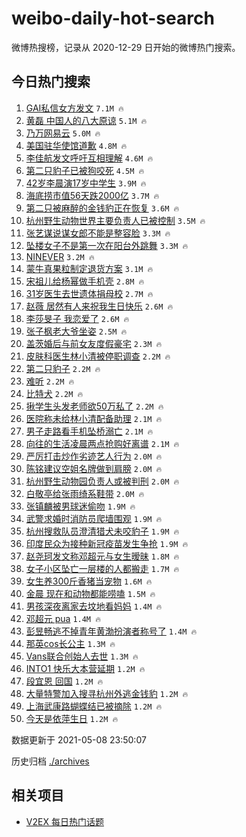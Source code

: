 # weibo-daily-hot-search

微博热搜榜，记录从 2020-12-29 日开始的微博热门搜索。

## 今日热门搜索

<!-- BEGIN -->

1. [GAI私信女方发文](https://s.weibo.com/weibo?q=%23GAI%E7%A7%81%E4%BF%A1%E5%A5%B3%E6%96%B9%E5%8F%91%E6%96%87%23&Refer=top) `7.1M 🔥`
1. [黄磊 中国人的八大原谅](https://s.weibo.com/weibo?q=%E9%BB%84%E7%A3%8A%20%E4%B8%AD%E5%9B%BD%E4%BA%BA%E7%9A%84%E5%85%AB%E5%A4%A7%E5%8E%9F%E8%B0%85&Refer=top) `5.1M 🔥`
1. [乃万网易云](https://s.weibo.com/weibo?q=%23%E4%B9%83%E4%B8%87%E7%BD%91%E6%98%93%E4%BA%91%23&Refer=top) `5.0M 🔥`
1. [美国驻华使馆道歉](https://s.weibo.com/weibo?q=%23%E7%BE%8E%E5%9B%BD%E9%A9%BB%E5%8D%8E%E4%BD%BF%E9%A6%86%E9%81%93%E6%AD%89%23&Refer=top) `4.8M 🔥`
1. [李佳航发文呼吁互相理解](https://s.weibo.com/weibo?q=%23%E6%9D%8E%E4%BD%B3%E8%88%AA%E5%8F%91%E6%96%87%E5%91%BC%E5%90%81%E4%BA%92%E7%9B%B8%E7%90%86%E8%A7%A3%23&Refer=top) `4.6M 🔥`
1. [第二只豹子已被狗咬死](https://s.weibo.com/weibo?q=%E7%AC%AC%E4%BA%8C%E5%8F%AA%E8%B1%B9%E5%AD%90%E5%B7%B2%E8%A2%AB%E7%8B%97%E5%92%AC%E6%AD%BB&Refer=top) `4.5M 🔥`
1. [42岁李晨演17岁中学生](https://s.weibo.com/weibo?q=42%E5%B2%81%E6%9D%8E%E6%99%A8%E6%BC%9417%E5%B2%81%E4%B8%AD%E5%AD%A6%E7%94%9F&Refer=top) `3.9M 🔥`
1. [海底捞市值56天跌2000亿](https://s.weibo.com/weibo?q=%23%E6%B5%B7%E5%BA%95%E6%8D%9E%E5%B8%82%E5%80%BC56%E5%A4%A9%E8%B7%8C2000%E4%BA%BF%23&Refer=top) `3.7M 🔥`
1. [第二只被麻醉的金钱豹正在恢复](https://s.weibo.com/weibo?q=%23%E7%AC%AC%E4%BA%8C%E5%8F%AA%E8%A2%AB%E9%BA%BB%E9%86%89%E7%9A%84%E9%87%91%E9%92%B1%E8%B1%B9%E6%AD%A3%E5%9C%A8%E6%81%A2%E5%A4%8D%23&Refer=top) `3.6M 🔥`
1. [杭州野生动物世界主要负责人已被控制](https://s.weibo.com/weibo?q=%23%E6%9D%AD%E5%B7%9E%E9%87%8E%E7%94%9F%E5%8A%A8%E7%89%A9%E4%B8%96%E7%95%8C%E4%B8%BB%E8%A6%81%E8%B4%9F%E8%B4%A3%E4%BA%BA%E5%B7%B2%E8%A2%AB%E6%8E%A7%E5%88%B6%23&Refer=top) `3.5M 🔥`
1. [张艺谋说谋女郎不能是整容脸](https://s.weibo.com/weibo?q=%23%E5%BC%A0%E8%89%BA%E8%B0%8B%E8%AF%B4%E8%B0%8B%E5%A5%B3%E9%83%8E%E4%B8%8D%E8%83%BD%E6%98%AF%E6%95%B4%E5%AE%B9%E8%84%B8%23&Refer=top) `3.3M 🔥`
1. [坠楼女子不是第一次在阳台外跳舞](https://s.weibo.com/weibo?q=%23%E5%9D%A0%E6%A5%BC%E5%A5%B3%E5%AD%90%E4%B8%8D%E6%98%AF%E7%AC%AC%E4%B8%80%E6%AC%A1%E5%9C%A8%E9%98%B3%E5%8F%B0%E5%A4%96%E8%B7%B3%E8%88%9E%23&Refer=top) `3.3M 🔥`
1. [NINEVER](https://s.weibo.com/weibo?q=%23NINEVER%23&Refer=top) `3.2M 🔥`
1. [蒙牛真果粒制定退货方案](https://s.weibo.com/weibo?q=%23%E8%92%99%E7%89%9B%E7%9C%9F%E6%9E%9C%E7%B2%92%E5%88%B6%E5%AE%9A%E9%80%80%E8%B4%A7%E6%96%B9%E6%A1%88%23&Refer=top) `3.1M 🔥`
1. [宋祖儿给杨幂做手机壳](https://s.weibo.com/weibo?q=%23%E5%AE%8B%E7%A5%96%E5%84%BF%E7%BB%99%E6%9D%A8%E5%B9%82%E5%81%9A%E6%89%8B%E6%9C%BA%E5%A3%B3%23&Refer=top) `2.8M 🔥`
1. [31岁医生去世遗体捐母校](https://s.weibo.com/weibo?q=%2331%E5%B2%81%E5%8C%BB%E7%94%9F%E5%8E%BB%E4%B8%96%E9%81%97%E4%BD%93%E6%8D%90%E6%AF%8D%E6%A0%A1%23&Refer=top) `2.7M 🔥`
1. [赵薇 居然有人来祝我生日快乐](https://s.weibo.com/weibo?q=%E8%B5%B5%E8%96%87%20%E5%B1%85%E7%84%B6%E6%9C%89%E4%BA%BA%E6%9D%A5%E7%A5%9D%E6%88%91%E7%94%9F%E6%97%A5%E5%BF%AB%E4%B9%90&Refer=top) `2.6M 🔥`
1. [李莎旻子 我恋爱了](https://s.weibo.com/weibo?q=%E6%9D%8E%E8%8E%8E%E6%97%BB%E5%AD%90%20%E6%88%91%E6%81%8B%E7%88%B1%E4%BA%86&Refer=top) `2.6M 🔥`
1. [张子枫老大爷坐姿](https://s.weibo.com/weibo?q=%23%E5%BC%A0%E5%AD%90%E6%9E%AB%E8%80%81%E5%A4%A7%E7%88%B7%E5%9D%90%E5%A7%BF%23&Refer=top) `2.5M 🔥`
1. [盖茨婚后与前女友度假豪宅](https://s.weibo.com/weibo?q=%E7%9B%96%E8%8C%A8%E5%A9%9A%E5%90%8E%E4%B8%8E%E5%89%8D%E5%A5%B3%E5%8F%8B%E5%BA%A6%E5%81%87%E8%B1%AA%E5%AE%85&Refer=top) `2.3M 🔥`
1. [皮肤科医生林小清被停职调查](https://s.weibo.com/weibo?q=%23%E7%9A%AE%E8%82%A4%E7%A7%91%E5%8C%BB%E7%94%9F%E6%9E%97%E5%B0%8F%E6%B8%85%E8%A2%AB%E5%81%9C%E8%81%8C%E8%B0%83%E6%9F%A5%23&Refer=top) `2.2M 🔥`
1. [第二只豹子](https://s.weibo.com/weibo?q=%E7%AC%AC%E4%BA%8C%E5%8F%AA%E8%B1%B9%E5%AD%90&Refer=top) `2.2M 🔥`
1. [难听](https://s.weibo.com/weibo?q=%23%E9%9A%BE%E5%90%AC%23&Refer=top) `2.2M 🔥`
1. [比特犬](https://s.weibo.com/weibo?q=%E6%AF%94%E7%89%B9%E7%8A%AC&Refer=top) `2.2M 🔥`
1. [揪学生头发老师欲50万私了](https://s.weibo.com/weibo?q=%23%E6%8F%AA%E5%AD%A6%E7%94%9F%E5%A4%B4%E5%8F%91%E8%80%81%E5%B8%88%E6%AC%B250%E4%B8%87%E7%A7%81%E4%BA%86%23&Refer=top) `2.2M 🔥`
1. [医院称未给林小清配备助理](https://s.weibo.com/weibo?q=%E5%8C%BB%E9%99%A2%E7%A7%B0%E6%9C%AA%E7%BB%99%E6%9E%97%E5%B0%8F%E6%B8%85%E9%85%8D%E5%A4%87%E5%8A%A9%E7%90%86&Refer=top) `2.1M 🔥`
1. [男子走路看手机坠桥溺亡](https://s.weibo.com/weibo?q=%23%E7%94%B7%E5%AD%90%E8%B5%B0%E8%B7%AF%E7%9C%8B%E6%89%8B%E6%9C%BA%E5%9D%A0%E6%A1%A5%E6%BA%BA%E4%BA%A1%23&Refer=top) `2.1M 🔥`
1. [向往的生活凌晨两点抢购好离谱](https://s.weibo.com/weibo?q=%23%E5%90%91%E5%BE%80%E7%9A%84%E7%94%9F%E6%B4%BB%E5%87%8C%E6%99%A8%E4%B8%A4%E7%82%B9%E6%8A%A2%E8%B4%AD%E5%A5%BD%E7%A6%BB%E8%B0%B1%23&Refer=top) `2.1M 🔥`
1. [严厉打击炒作劣迹艺人行为](https://s.weibo.com/weibo?q=%23%E4%B8%A5%E5%8E%89%E6%89%93%E5%87%BB%E7%82%92%E4%BD%9C%E5%8A%A3%E8%BF%B9%E8%89%BA%E4%BA%BA%E8%A1%8C%E4%B8%BA%23&Refer=top) `2.0M 🔥`
1. [陈铭建议空姐名牌做到肩膀](https://s.weibo.com/weibo?q=%23%E9%99%88%E9%93%AD%E5%BB%BA%E8%AE%AE%E7%A9%BA%E5%A7%90%E5%90%8D%E7%89%8C%E5%81%9A%E5%88%B0%E8%82%A9%E8%86%80%23&Refer=top) `2.0M 🔥`
1. [杭州野生动物园负责人或被判刑](https://s.weibo.com/weibo?q=%23%E6%9D%AD%E5%B7%9E%E9%87%8E%E7%94%9F%E5%8A%A8%E7%89%A9%E5%9B%AD%E8%B4%9F%E8%B4%A3%E4%BA%BA%E6%88%96%E8%A2%AB%E5%88%A4%E5%88%91%23&Refer=top) `2.0M 🔥`
1. [白敬亭给张雨绮系鞋带](https://s.weibo.com/weibo?q=%23%E7%99%BD%E6%95%AC%E4%BA%AD%E7%BB%99%E5%BC%A0%E9%9B%A8%E7%BB%AE%E7%B3%BB%E9%9E%8B%E5%B8%A6%23&Refer=top) `2.0M 🔥`
1. [张镇麟被男球迷偷吻](https://s.weibo.com/weibo?q=%23%E5%BC%A0%E9%95%87%E9%BA%9F%E8%A2%AB%E7%94%B7%E7%90%83%E8%BF%B7%E5%81%B7%E5%90%BB%23&Refer=top) `1.9M 🔥`
1. [武警求婚时消防员爬墙围观](https://s.weibo.com/weibo?q=%23%E6%AD%A6%E8%AD%A6%E6%B1%82%E5%A9%9A%E6%97%B6%E6%B6%88%E9%98%B2%E5%91%98%E7%88%AC%E5%A2%99%E5%9B%B4%E8%A7%82%23&Refer=top) `1.9M 🔥`
1. [杭州搜救队员澄清猎犬未咬豹子](https://s.weibo.com/weibo?q=%23%E6%9D%AD%E5%B7%9E%E6%90%9C%E6%95%91%E9%98%9F%E5%91%98%E6%BE%84%E6%B8%85%E7%8C%8E%E7%8A%AC%E6%9C%AA%E5%92%AC%E8%B1%B9%E5%AD%90%23&Refer=top) `1.9M 🔥`
1. [印度民众为接种新冠疫苗发生争抢](https://s.weibo.com/weibo?q=%E5%8D%B0%E5%BA%A6%E6%B0%91%E4%BC%97%E4%B8%BA%E6%8E%A5%E7%A7%8D%E6%96%B0%E5%86%A0%E7%96%AB%E8%8B%97%E5%8F%91%E7%94%9F%E4%BA%89%E6%8A%A2&Refer=top) `1.9M 🔥`
1. [赵尧珂发文称邓超元与女生暧昧](https://s.weibo.com/weibo?q=%E8%B5%B5%E5%B0%A7%E7%8F%82%E5%8F%91%E6%96%87%E7%A7%B0%E9%82%93%E8%B6%85%E5%85%83%E4%B8%8E%E5%A5%B3%E7%94%9F%E6%9A%A7%E6%98%A7&Refer=top) `1.8M 🔥`
1. [女子小区坠亡一层楼的人都搬走](https://s.weibo.com/weibo?q=%23%E5%A5%B3%E5%AD%90%E5%B0%8F%E5%8C%BA%E5%9D%A0%E4%BA%A1%E4%B8%80%E5%B1%82%E6%A5%BC%E7%9A%84%E4%BA%BA%E9%83%BD%E6%90%AC%E8%B5%B0%23&Refer=top) `1.7M 🔥`
1. [女生养300斤香猪当宠物](https://s.weibo.com/weibo?q=%23%E5%A5%B3%E7%94%9F%E5%85%BB300%E6%96%A4%E9%A6%99%E7%8C%AA%E5%BD%93%E5%AE%A0%E7%89%A9%23&Refer=top) `1.6M 🔥`
1. [金晨 现在和动物都能唠嗑](https://s.weibo.com/weibo?q=%E9%87%91%E6%99%A8%20%E7%8E%B0%E5%9C%A8%E5%92%8C%E5%8A%A8%E7%89%A9%E9%83%BD%E8%83%BD%E5%94%A0%E5%97%91&Refer=top) `1.5M 🔥`
1. [男孩深夜离家去坟地看妈妈](https://s.weibo.com/weibo?q=%E7%94%B7%E5%AD%A9%E6%B7%B1%E5%A4%9C%E7%A6%BB%E5%AE%B6%E5%8E%BB%E5%9D%9F%E5%9C%B0%E7%9C%8B%E5%A6%88%E5%A6%88&Refer=top) `1.4M 🔥`
1. [邓超元 pua](https://s.weibo.com/weibo?q=%E9%82%93%E8%B6%85%E5%85%83%20pua&Refer=top) `1.4M 🔥`
1. [彭昱畅逃不掉青年黄渤扮演者称号了](https://s.weibo.com/weibo?q=%E5%BD%AD%E6%98%B1%E7%95%85%E9%80%83%E4%B8%8D%E6%8E%89%E9%9D%92%E5%B9%B4%E9%BB%84%E6%B8%A4%E6%89%AE%E6%BC%94%E8%80%85%E7%A7%B0%E5%8F%B7%E4%BA%86&Refer=top) `1.4M 🔥`
1. [那英cos长公主](https://s.weibo.com/weibo?q=%23%E9%82%A3%E8%8B%B1cos%E9%95%BF%E5%85%AC%E4%B8%BB%23&Refer=top) `1.3M 🔥`
1. [Vans联合创始人去世](https://s.weibo.com/weibo?q=%23Vans%E8%81%94%E5%90%88%E5%88%9B%E5%A7%8B%E4%BA%BA%E5%8E%BB%E4%B8%96%23&Refer=top) `1.3M 🔥`
1. [INTO1 快乐大本营延期](https://s.weibo.com/weibo?q=INTO1%20%E5%BF%AB%E4%B9%90%E5%A4%A7%E6%9C%AC%E8%90%A5%E5%BB%B6%E6%9C%9F&Refer=top) `1.2M 🔥`
1. [段宜恩 回国](https://s.weibo.com/weibo?q=%E6%AE%B5%E5%AE%9C%E6%81%A9%20%E5%9B%9E%E5%9B%BD&Refer=top) `1.2M 🔥`
1. [大量特警加入搜寻杭州外逃金钱豹](https://s.weibo.com/weibo?q=%23%E5%A4%A7%E9%87%8F%E7%89%B9%E8%AD%A6%E5%8A%A0%E5%85%A5%E6%90%9C%E5%AF%BB%E6%9D%AD%E5%B7%9E%E5%A4%96%E9%80%83%E9%87%91%E9%92%B1%E8%B1%B9%23&Refer=top) `1.2M 🔥`
1. [上海武康路蝴蝶结已被摘除](https://s.weibo.com/weibo?q=%23%E4%B8%8A%E6%B5%B7%E6%AD%A6%E5%BA%B7%E8%B7%AF%E8%9D%B4%E8%9D%B6%E7%BB%93%E5%B7%B2%E8%A2%AB%E6%91%98%E9%99%A4%23&Refer=top) `1.2M 🔥`
1. [今天是依萍生日](https://s.weibo.com/weibo?q=%23%E4%BB%8A%E5%A4%A9%E6%98%AF%E4%BE%9D%E8%90%8D%E7%94%9F%E6%97%A5%23&Refer=top) `1.2M 🔥`

数据更新于 2021-05-08 23:50:07

<!-- END -->

历史归档 [./archives](./archives)

## 相关项目

- [V2EX 每日热门话题](https://github.com/boojack/v2ex-daily-hot-topic)
